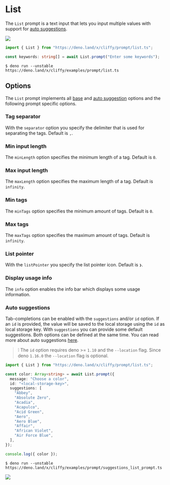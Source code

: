 # List

The `List` prompt is a text input that lets you input multiple values with
support for [auto suggestions](#auto-suggestions).

![](../assets/img/list.gif)

```typescript
import { List } from "https://deno.land/x/cliffy/prompt/list.ts";

const keywords: string[] = await List.prompt("Enter some keywords");
```

```console
$ deno run --unstable https://deno.land/x/cliffy/examples/prompt/list.ts
```

## Options

The `List` prompt implements all [base](./index.md) and
[auto suggestion](../auto_suggestions.md) options and the following prompt
specific options.

### Tag separator

With the `separator` option you specify the delimiter that is used for
separating the tags. Default is `,`.

### Min input length

The `minLength` option specifies the minimum length of a tag. Default is `0`.

### Max input length

The `maxLength` option specifies the maximum length of a tag. Default is
`infinity`.

### Min tags

The `minTags` option specifies the minimum amount of tags. Default is `0`.

### Max tags

The `maxTags` option specifies the maximum amount of tags. Default is
`infinity`.

### List pointer

With the `listPointer` you specify the list pointer icon. Default is `❯`.

### Display usage info

The `info` option enables the info bar which displays some usage information.

### Auto suggestions

Tab-completions can be enabled with the `suggestions` and/or `id` option. If an
`id` is provided, the value will be saved to the local storage using the `id` as
local storage key. With `suggestions` you can provide some default suggestions.
Both options can be defined at the same time. You can read more about auto
suggestions [here](../auto_suggestions.md).

> ❕ The `id` option requires deno >= `1.10` and the `--location` flag. Since
> deno `1.16.0` the `--location` flag is optional.

```typescript
import { List } from "https://deno.land/x/cliffy/prompt/list.ts";

const color: Array<string> = await List.prompt({
  message: "Choose a color",
  id: "<local-storage-key>",
  suggestions: [
    "Abbey",
    "Absolute Zero",
    "Acadia",
    "Acapulco",
    "Acid Green",
    "Aero",
    "Aero Blue",
    "Affair",
    "African Violet",
    "Air Force Blue",
  ],
});

console.log({ color });
```

```console
$ deno run --unstable https://deno.land/x/cliffy/examples/prompt/suggestions_list_prompt.ts
```

![](../assets/img/suggestions_list_prompt.gif)

